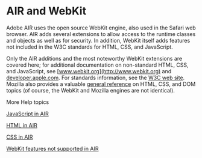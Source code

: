 # AIR and WebKit

Adobe AIR uses the open source WebKit engine, also used in the Safari web
browser. AIR adds several extensions to allow access to the runtime classes and
objects as well as for security. In addition, WebKit itself adds features not
included in the W3C standards for HTML, CSS, and JavaScript.

Only the AIR additions and the most noteworthy WebKit extensions are covered
here; for additional documentation on non-standard HTML, CSS, and JavaScript,
see [www.webkit.org](http://www.webkit.org) and
[developer.apple.com](http://developer.apple.com/internet/safari/). For
standards information, see the [W3C web site](http://www.w3.org/). Mozilla also
provides a valuable
[general reference](http://developer.mozilla.org/en/docs/Main_Page) on HTML,
CSS, and DOM topics (of course, the WebKit and Mozilla engines are not
identical).

More Help topics

[JavaScript in AIR](WS5b3ccc516d4fbf351e63e3d118666ade46-7eb3.html)

[HTML in AIR](WS5b3ccc516d4fbf351e63e3d118666ade46-7eb2.html)

[CSS in AIR](WS5b3ccc516d4fbf351e63e3d118666ade46-7eb0.html)

[WebKit features not supported in AIR](WSb2ba3b1aad8a27b0-67c0013e126afbe6c4d-8000.html)
